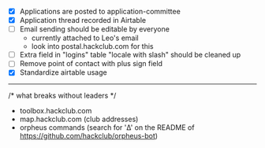  - [x] Applications are posted to application-committee
 - [x] Application thread recorded in Airtable
 - [ ] Email sending should be editable by everyone
    - currently attached to Leo's email
    - look into postal.hackclub.com for this
- [ ] Extra field in "logins" table "locale with slash" should be cleaned up
- [ ] Remove point of contact with plus sign field
- [x] Standardize airtable usage

---

/* what breaks without leaders */

- toolbox.hackclub.com
- map.hackclub.com (club addresses)
- orpheus commands (search for 'Δ' on the README of https://github.com/hackclub/orpheus-bot)